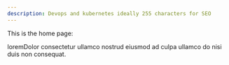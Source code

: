 ```yaml
---
description: Devops and kubernetes ideally 255 characters for SEO 
---
```


This is the home page:

loremDolor consectetur ullamco nostrud eiusmod ad culpa ullamco do nisi duis non consequat.